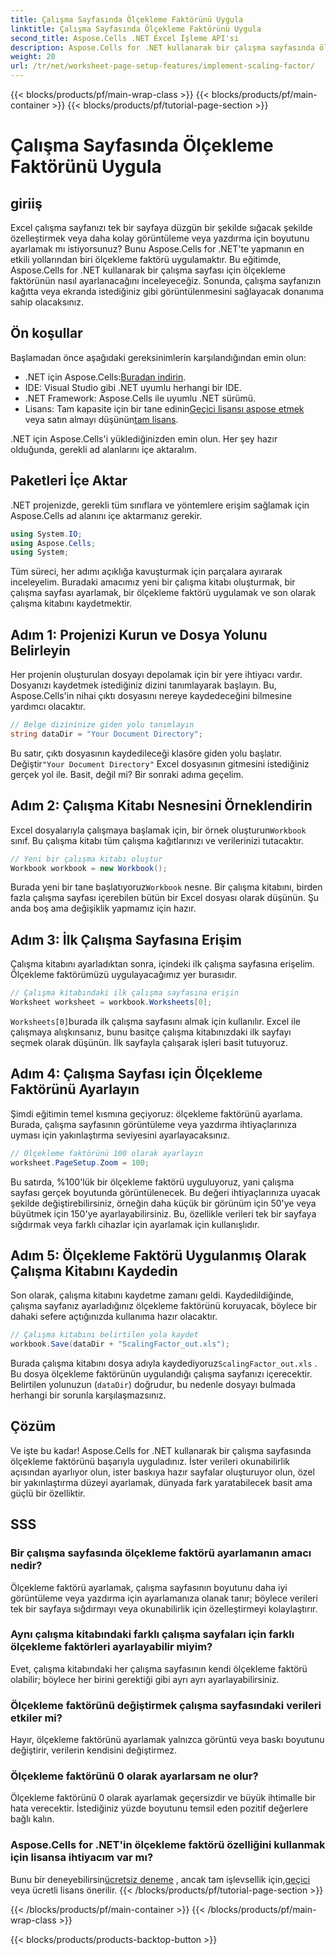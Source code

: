 ```yaml
---
title: Çalışma Sayfasında Ölçekleme Faktörünü Uygula
linktitle: Çalışma Sayfasında Ölçekleme Faktörünü Uygula
second_title: Aspose.Cells .NET Excel İşleme API'si
description: Aspose.Cells for .NET kullanarak bir çalışma sayfasında ölçekleme faktörünün nasıl uygulanacağını adım adım eğitim, örnekler ve SSS ile öğrenin. Sorunsuz ölçekleme için mükemmel.
weight: 20
url: /tr/net/worksheet-page-setup-features/implement-scaling-factor/
---
```


{{< blocks/products/pf/main-wrap-class >}}
{{< blocks/products/pf/main-container >}}
{{< blocks/products/pf/tutorial-page-section >}}

# Çalışma Sayfasında Ölçekleme Faktörünü Uygula

## giriiş

Excel çalışma sayfanızı tek bir sayfaya düzgün bir şekilde sığacak şekilde özelleştirmek veya daha kolay görüntüleme veya yazdırma için boyutunu ayarlamak mı istiyorsunuz? Bunu Aspose.Cells for .NET'te yapmanın en etkili yollarından biri ölçekleme faktörü uygulamaktır. Bu eğitimde, Aspose.Cells for .NET kullanarak bir çalışma sayfası için ölçekleme faktörünün nasıl ayarlanacağını inceleyeceğiz. Sonunda, çalışma sayfanızın kağıtta veya ekranda istediğiniz gibi görüntülenmesini sağlayacak donanıma sahip olacaksınız.

## Ön koşullar

Başlamadan önce aşağıdaki gereksinimlerin karşılandığından emin olun:

-  .NET için Aspose.Cells:[Buradan indirin](https://releases.aspose.com/cells/net/).
- IDE: Visual Studio gibi .NET uyumlu herhangi bir IDE.
- .NET Framework: Aspose.Cells ile uyumlu .NET sürümü.
-  Lisans: Tam kapasite için bir tane edinin[Geçici lisansı aspose etmek](https://purchase.aspose.com/temporary-license/) veya satın almayı düşünün[tam lisans](https://purchase.aspose.com/buy).

.NET için Aspose.Cells'i yüklediğinizden emin olun. Her şey hazır olduğunda, gerekli ad alanlarını içe aktaralım.


## Paketleri İçe Aktar

.NET projenizde, gerekli tüm sınıflara ve yöntemlere erişim sağlamak için Aspose.Cells ad alanını içe aktarmanız gerekir.

```csharp
using System.IO;
using Aspose.Cells;
using System;
```

Tüm süreci, her adımı açıklığa kavuşturmak için parçalara ayırarak inceleyelim. Buradaki amacımız yeni bir çalışma kitabı oluşturmak, bir çalışma sayfası ayarlamak, bir ölçekleme faktörü uygulamak ve son olarak çalışma kitabını kaydetmektir. 

## Adım 1: Projenizi Kurun ve Dosya Yolunu Belirleyin

Her projenin oluşturulan dosyayı depolamak için bir yere ihtiyacı vardır. Dosyanızı kaydetmek istediğiniz dizini tanımlayarak başlayın. Bu, Aspose.Cells'in nihai çıktı dosyasını nereye kaydedeceğini bilmesine yardımcı olacaktır.

```csharp
// Belge dizininize giden yolu tanımlayın
string dataDir = "Your Document Directory";
```


 Bu satır, çıktı dosyasının kaydedileceği klasöre giden yolu başlatır. Değiştir`"Your Document Directory"` Excel dosyasının gitmesini istediğiniz gerçek yol ile. Basit, değil mi? Bir sonraki adıma geçelim.


## Adım 2: Çalışma Kitabı Nesnesini Örneklendirin

 Excel dosyalarıyla çalışmaya başlamak için, bir örnek oluşturun`Workbook` sınıf. Bu çalışma kitabı tüm çalışma kağıtlarınızı ve verilerinizi tutacaktır.

```csharp
// Yeni bir çalışma kitabı oluştur
Workbook workbook = new Workbook();
```


 Burada yeni bir tane başlatıyoruz`Workbook` nesne. Bir çalışma kitabını, birden fazla çalışma sayfası içerebilen bütün bir Excel dosyası olarak düşünün. Şu anda boş ama değişiklik yapmamız için hazır.


## Adım 3: İlk Çalışma Sayfasına Erişim

Çalışma kitabını ayarladıktan sonra, içindeki ilk çalışma sayfasına erişelim. Ölçekleme faktörümüzü uygulayacağımız yer burasıdır.

```csharp
// Çalışma kitabındaki ilk çalışma sayfasına erişin
Worksheet worksheet = workbook.Worksheets[0];
```


`Worksheets[0]`burada ilk çalışma sayfasını almak için kullanılır. Excel ile çalışmaya alışkınsanız, bunu basitçe çalışma kitabınızdaki ilk sayfayı seçmek olarak düşünün. İlk sayfayla çalışarak işleri basit tutuyoruz.


## Adım 4: Çalışma Sayfası için Ölçekleme Faktörünü Ayarlayın

Şimdi eğitimin temel kısmına geçiyoruz: ölçekleme faktörünü ayarlama. Burada, çalışma sayfasının görüntüleme veya yazdırma ihtiyaçlarınıza uyması için yakınlaştırma seviyesini ayarlayacaksınız.

```csharp
// Ölçekleme faktörünü 100 olarak ayarlayın
worksheet.PageSetup.Zoom = 100;
```


Bu satırda, %100'lük bir ölçekleme faktörü uyguluyoruz, yani çalışma sayfası gerçek boyutunda görüntülenecek. Bu değeri ihtiyaçlarınıza uyacak şekilde değiştirebilirsiniz, örneğin daha küçük bir görünüm için 50'ye veya büyütmek için 150'ye ayarlayabilirsiniz. Bu, özellikle verileri tek bir sayfaya sığdırmak veya farklı cihazlar için ayarlamak için kullanışlıdır.


## Adım 5: Ölçekleme Faktörü Uygulanmış Olarak Çalışma Kitabını Kaydedin

Son olarak, çalışma kitabını kaydetme zamanı geldi. Kaydedildiğinde, çalışma sayfanız ayarladığınız ölçekleme faktörünü koruyacak, böylece bir dahaki sefere açtığınızda kullanıma hazır olacaktır.

```csharp
// Çalışma kitabını belirtilen yola kaydet
workbook.Save(dataDir + "ScalingFactor_out.xls");
```


 Burada çalışma kitabını dosya adıyla kaydediyoruz`ScalingFactor_out.xls` . Bu dosya ölçekleme faktörünün uygulandığı çalışma sayfanızı içerecektir. Belirtilen yolunuzun (`dataDir`) doğrudur, bu nedenle dosyayı bulmada herhangi bir sorunla karşılaşmazsınız.


## Çözüm

Ve işte bu kadar! Aspose.Cells for .NET kullanarak bir çalışma sayfasında ölçekleme faktörünü başarıyla uyguladınız. İster verileri okunabilirlik açısından ayarlıyor olun, ister baskıya hazır sayfalar oluşturuyor olun, özel bir yakınlaştırma düzeyi ayarlamak, dünyada fark yaratabilecek basit ama güçlü bir özelliktir.

## SSS

### Bir çalışma sayfasında ölçekleme faktörü ayarlamanın amacı nedir?  
Ölçekleme faktörü ayarlamak, çalışma sayfasının boyutunu daha iyi görüntüleme veya yazdırma için ayarlamanıza olanak tanır; böylece verileri tek bir sayfaya sığdırmayı veya okunabilirlik için özelleştirmeyi kolaylaştırır.

### Aynı çalışma kitabındaki farklı çalışma sayfaları için farklı ölçekleme faktörleri ayarlayabilir miyim?  
Evet, çalışma kitabındaki her çalışma sayfasının kendi ölçekleme faktörü olabilir; böylece her birini gerektiği gibi ayrı ayrı ayarlayabilirsiniz.

### Ölçekleme faktörünü değiştirmek çalışma sayfasındaki verileri etkiler mi?  
Hayır, ölçekleme faktörünü ayarlamak yalnızca görüntü veya baskı boyutunu değiştirir, verilerin kendisini değiştirmez.

### Ölçekleme faktörünü 0 olarak ayarlarsam ne olur?  
Ölçekleme faktörünü 0 olarak ayarlamak geçersizdir ve büyük ihtimalle bir hata verecektir. İstediğiniz yüzde boyutunu temsil eden pozitif değerlere bağlı kalın.

### Aspose.Cells for .NET'in ölçekleme faktörü özelliğini kullanmak için lisansa ihtiyacım var mı?  
 Bunu bir deneyebilirsin[ücretsiz deneme](https://releases.aspose.com/) , ancak tam işlevsellik için,[geçici](https://purchase.aspose.com/temporary-license/) veya ücretli lisans önerilir.
{{< /blocks/products/pf/tutorial-page-section >}}

{{< /blocks/products/pf/main-container >}}
{{< /blocks/products/pf/main-wrap-class >}}

{{< blocks/products/products-backtop-button >}}
